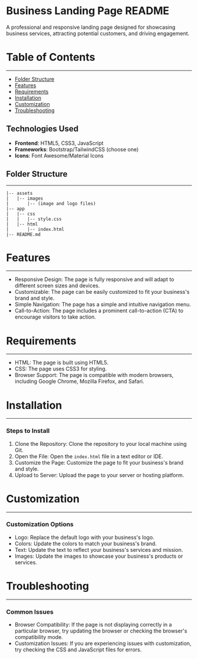 # Business Landing Page README
A professional and responsive landing page designed for showcasing business services, attracting potential customers, and driving engagement.

# Table of Contents
-----------------
* [Folder Structure](#folder-structure)
* [Features](#features)
* [Requirements](#requirements)
* [Installation](#installation)
* [Customization](#customization)
* [Troubleshooting](#troubleshooting)


## Technologies Used

- **Frontend**: HTML5, CSS3, JavaScript
- **Frameworks**: Bootstrap/TailwindCSS (choose one)
- **Icons**: Font Awesome/Material Icons


## Folder Structure
------------

```
|-- assets
|   |-- images
|       |-- (image and logo files)
|-- app
|   |-- css
|   |   |-- style.css
|   |-- html
|       |-- index.html
|-- README.md
```

# Features
------------

* Responsive Design: The page is fully responsive and will adapt to different screen sizes and devices.
* Customizable: The page can be easily customized to fit your business's brand and style.
* Simple Navigation: The page has a simple and intuitive navigation menu.
* Call-to-Action: The page includes a prominent call-to-action (CTA) to encourage visitors to take action.

# Requirements
---------------

* HTML: The page is built using HTML5.
* CSS: The page uses CSS3 for styling.
* Browser Support: The page is compatible with modern browsers, including Google Chrome, Mozilla Firefox, and Safari.

# Installation
------------

### Steps to Install

1. Clone the Repository: Clone the repository to your local machine using Git.
2. Open the File: Open the `index.html` file in a text editor or IDE.
3. Customize the Page: Customize the page to fit your business's brand and style.
4. Upload to Server: Upload the page to your server or hosting platform.

# Customization
--------------

### Customization Options

* Logo: Replace the default logo with your business's logo.
* Colors: Update the colors to match your business's brand.
* Text: Update the text to reflect your business's services and mission.
* Images: Update the images to showcase your business's products or services.

# Troubleshooting
-----------------

### Common Issues

* Browser Compatibility: If the page is not displaying correctly in a particular browser, try updating the browser or checking the browser's compatibility mode.
* Customization Issues: If you are experiencing issues with customization, try checking the CSS and JavaScript files for errors.

